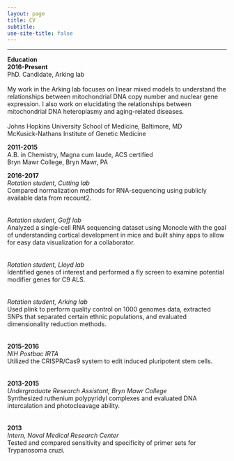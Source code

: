 ```yaml
---
layout: page
title: CV
subtitle: 
use-site-title: false
---
```

------------------------------
**Education** 
<br>
**2016-Present**
<br>
PhD. Candidate, Arking lab   
<br>
My work in the Arking lab focuses on linear mixed models to understand the relationships between mitochondrial DNA copy number and nuclear gene expression.  I also work on elucidating the relationships between mitochondrial DNA heteroplasmy and aging-related diseases.  
<br>
Johns Hopkins University School of Medicine, Baltimore, MD  
McKusick-Nathans Institute of Genetic Medicine  

**2011-2015**  
A.B. in Chemistry, Magna cum laude, ACS certified  
Bryn Mawr College, Bryn Mawr, PA

**2016-2017**
<br>
*Rotation student, Cutting lab*
<br>
Compared normalization methods for RNA-sequencing using publicly available data from recount2.  
<br>
<br>
*Rotation student, Goff lab*
<br>
Analyzed a single-cell RNA sequencing dataset using Monocle with the goal of understanding cortical development in mice and built shiny apps to allow for easy data visualization for a collaborator.  
<br>
<br>
*Rotation student, Lloyd lab*
<br>
Identified genes of interest and performed a fly screen to examine potential modifier genes for C9 ALS.  
<br>
<br>
*Rotation student, Arking lab*
<br>
Used plink to perform quality control on 1000 genomes data, extracted SNPs that separated certain ethnic populations, and evaluated dimensionality reduction methods.  
<br>
<br>
**2015-2016**  
*NIH Postbac IRTA* 
<br>
Utilized the CRISPR/Cas9 system to edit induced pluripotent stem cells.  
<br>
<br>
**2013-2015**  
*Undergraduate Research Assistant, Bryn Mawr College*
<br>
Synthesized ruthenium polypyridyl complexes and evaluated DNA intercalation and photocleavage ability.  
<br>
<br>
**2013**  
*Intern, Naval Medical Research Center*
<br>
Tested and compared sensitivity and specificity of primer sets for Trypanosoma cruzi.  
		
